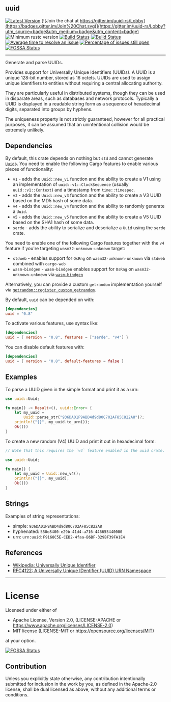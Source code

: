 uuid
---------

[![Latest Version](https://img.shields.io/crates/v/uuid.svg)](https://crates.io/crates/uuid)
[![Join the chat at https://gitter.im/uuid-rs/Lobby](https://badges.gitter.im/Join%20Chat.svg)](https://gitter.im/uuid-rs/Lobby?utm_source=badge&utm_medium=badge&utm_content=badge)
![Minimum rustc version](https://img.shields.io/badge/rustc-1.34.0+-yellow.svg)
[![Build Status](https://ci.appveyor.com/api/projects/status/github/uuid-rs/uuid?branch=master&svg=true)](https://ci.appveyor.com/project/uuid-rs/uuid/branch/master)
[![Build Status](https://travis-ci.org/uuid-rs/uuid.svg?branch=master)](https://travis-ci.org/uuid-rs/uuid)
[![Average time to resolve an issue](https://isitmaintained.com/badge/resolution/uuid-rs/uuid.svg)](https://isitmaintained.com/project/uuid-rs/uuid "Average time to resolve an issue")
[![Percentage of issues still open](https://isitmaintained.com/badge/open/uuid-rs/uuid.svg)](https://isitmaintained.com/project/uuid-rs/uuid "Percentage of issues still open")
[![FOSSA Status](https://app.fossa.com/api/projects/git%2Bgithub.com%2Fuuid-rs%2Fuuid.svg?type=shield)](https://app.fossa.com/projects/git%2Bgithub.com%2Fuuid-rs%2Fuuid?ref=badge_shield)

---

Generate and parse UUIDs.

Provides support for Universally Unique Identifiers (UUIDs). A UUID is a
unique 128-bit number, stored as 16 octets. UUIDs are used to  assign
unique identifiers to entities without requiring a central allocating
authority.

They are particularly useful in distributed systems, though they can be used in
disparate areas, such as databases and network protocols.  Typically a UUID
is displayed in a readable string form as a sequence of hexadecimal digits,
separated into groups by hyphens.

The uniqueness property is not strictly guaranteed, however for all
practical purposes, it can be assumed that an unintentional collision would
be extremely unlikely.

## Dependencies

By default, this crate depends on nothing but `std` and cannot generate
[`Uuid`]s. You need to enable the following Cargo features to enable
various pieces of functionality:

* `v1` - adds the `Uuid::new_v1` function and the ability to create a V1
  using an implementation of `uuid::v1::ClockSequence` (usually
`uuid::v1::Context`) and a timestamp from `time::timespec`.
* `v3` - adds the `Uuid::new_v3` function and the ability to create a V3
  UUID based on the MD5 hash of some data.
* `v4` - adds the `Uuid::new_v4` function and the ability to randomly
  generate a `Uuid`.
* `v5` - adds the `Uuid::new_v5` function and the ability to create a V5
  UUID based on the SHA1 hash of some data.
* `serde` - adds the ability to serialize and deserialize a `Uuid` using the
  `serde` crate.

You need to enable one of the following Cargo features together with the
`v4` feature if you're targeting `wasm32-unknown-unknown` target:

* `stdweb` - enables support for `OsRng` on `wasm32-unknown-unknown` via
  `stdweb` combined with `cargo-web`
* `wasm-bindgen` - `wasm-bindgen` enables support for `OsRng` on
  `wasm32-unknown-unknown` via [`wasm-bindgen`]

Alternatively, you can provide a custom `getrandom` implementation yourself
via [`getrandom::register_custom_getrandom`](https://docs.rs/getrandom/0.2.2/getrandom/macro.register_custom_getrandom.html).

By default, `uuid` can be depended on with:

```toml
[dependencies]
uuid = "0.8"
```

To activate various features, use syntax like:

```toml
[dependencies]
uuid = { version = "0.8", features = ["serde", "v4"] }
```

You can disable default features with:

```toml
[dependencies]
uuid = { version = "0.8", default-features = false }
```

## Examples

To parse a UUID given in the simple format and print it as a urn:

```rust
use uuid::Uuid;

fn main() -> Result<(), uuid::Error> {
    let my_uuid =
        Uuid::parse_str("936DA01F9ABD4d9d80C702AF85C822A8")?;
    println!("{}", my_uuid.to_urn());
    Ok(())
}
```

To create a new random (V4) UUID and print it out in hexadecimal form:

```rust
// Note that this requires the `v4` feature enabled in the uuid crate.

use uuid::Uuid;

fn main() {
    let my_uuid = Uuid::new_v4();
    println!("{}", my_uuid);
    Ok(())
}
```

## Strings

Examples of string representations:

* simple: `936DA01F9ABD4d9d80C702AF85C822A8`
* hyphenated: `550e8400-e29b-41d4-a716-446655440000`
* urn: `urn:uuid:F9168C5E-CEB2-4faa-B6BF-329BF39FA1E4`

## References

* [Wikipedia: Universally Unique Identifier](     http://en.wikipedia.org/wiki/Universally_unique_identifier)
* [RFC4122: A Universally Unique IDentifier (UUID) URN Namespace](     http://tools.ietf.org/html/rfc4122)

[`wasm-bindgen`]: https://github.com/rustwasm/wasm-bindgen

[`Uuid`]: https://docs.rs/uuid/0.8.1/uuid/struct.Uuid.html

---
# License

Licensed under either of

* Apache License, Version 2.0, (LICENSE-APACHE or https://www.apache.org/licenses/LICENSE-2.0)
* MIT license (LICENSE-MIT or https://opensource.org/licenses/MIT)

at your option.


[![FOSSA Status](https://app.fossa.com/api/projects/git%2Bgithub.com%2Fuuid-rs%2Fuuid.svg?type=large)](https://app.fossa.com/projects/git%2Bgithub.com%2Fuuid-rs%2Fuuid?ref=badge_large)

## Contribution

Unless you explicitly state otherwise, any contribution intentionally submitted
for inclusion in the work by you, as defined in the Apache-2.0 license, shall
be dual licensed as above, without any additional terms or conditions.